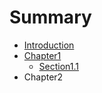 # Summary

* [Introduction](README.md)
* [Chapter1](chapter1.md)
   * [Section1.1](section11.md)
* Chapter2

